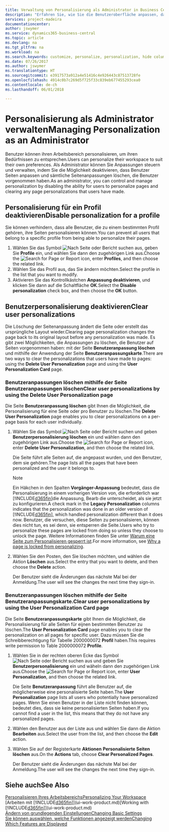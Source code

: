 ```yaml
---
title: Verwaltung von Personalisierung als Administrator in Business Central | Microsoft Docs
description: "Erfahren Sie, wie Sie die Benutzeroberfläche anpassen, damit diese Ihren Bedürfnissen entspricht."
services: project-madeira
documentationcenter: 
author: jswymer
ms.service: dynamics365-business-central
ms.topic: article
ms.devlang: na
ms.tgt_pltfrm: na
ms.workload: na
ms.search.keywords: customize, personalize, personalization, hide columns, remove fields, move fields
ms.date: 07/26/2017
ms.author: jswymer
ms.translationtype: HT
ms.sourcegitcommit: e3917573a912a4e51416c4e926443c87513728fe
ms.openlocfilehash: 4914c0b7c269d5f725f33c839eb677455293cea0
ms.contentlocale: de-ch
ms.lasthandoff: 06/01/2018

---
```

# <a name="managing-personalization-as-an-administrator"></a><span data-ttu-id="f3bfb-103">Personalisierung als Administrator verwalten</span><span class="sxs-lookup"><span data-stu-id="f3bfb-103">Managing Personalization as an Administrator</span></span>
<!--NAV in the Web client-->
<span data-ttu-id="f3bfb-104">Benutzer können ihren Arbeitsbereich personalisieren, um ihren Bedürfnissen zu entsprechen.</span><span class="sxs-lookup"><span data-stu-id="f3bfb-104">Users can personalize their workspace to suit their own preferences.</span></span> <span data-ttu-id="f3bfb-105">Als Administrator können Sie Anpassungen steuern und verwalten, indem Sie die Möglichkeit deaktivieren, dass Benutzer Seiten anpassen und sämtliche Seitenanpassungen löschen, die Benutzer vorgenommen haben.</span><span class="sxs-lookup"><span data-stu-id="f3bfb-105">As an administrator, you can control and manage personalization by disabling the ability for users to personalize pages and clearing any page personalizations that users have made.</span></span>

## <a name="disable-personalization-for-a-profile"></a><span data-ttu-id="f3bfb-106">Personalisierung für ein Profil deaktivieren</span><span class="sxs-lookup"><span data-stu-id="f3bfb-106">Disable personalization for a profile</span></span>
<span data-ttu-id="f3bfb-107">Sie können verhindern, dass alle Benutzer, die zu einem bestimmten Profil gehören, ihre Seiten personalisieren können.</span><span class="sxs-lookup"><span data-stu-id="f3bfb-107">You can prevent all users that belong to a specific profile from being able to personalize their pages.</span></span>
1.  <span data-ttu-id="f3bfb-108">Wählen Sie das Symbol ![Nach Seite oder Bericht suchen](media/ui-search/search_small.png "Symbol „Nach Seite oder Bericht suchen”") aus, geben Sie **Profile** ein, und wählen Sie dann den zugehörigen Link aus.</span><span class="sxs-lookup"><span data-stu-id="f3bfb-108">Choose the ![Search for Page or Report](media/ui-search/search_small.png "Search for Page or Report icon") icon, enter **Profiles**, and then choose the related link.</span></span>
2.  <span data-ttu-id="f3bfb-109">Wählen Sie das Profil aus, das Sie ändern möchten.</span><span class="sxs-lookup"><span data-stu-id="f3bfb-109">Select the profile in the list that you want to modify.</span></span>
3. <span data-ttu-id="f3bfb-110">Aktivieren Sie das Kontrollkästchen **Anpassung deaktivieren**, und klicken Sie dann auf die Schaltfläche **OK**.</span><span class="sxs-lookup"><span data-stu-id="f3bfb-110">Select the **Disable personalization** check box, and then choose the **OK** button.</span></span>

## <a name="clear-user-personalizations"></a><span data-ttu-id="f3bfb-111">Benutzerpersonalisierung deaktivieren</span><span class="sxs-lookup"><span data-stu-id="f3bfb-111">Clear user personalizations</span></span>

<span data-ttu-id="f3bfb-112">Die Löschung der Seitenanpassung ändert die Seite oder erstellt das ursprüngliche Layout wieder.</span><span class="sxs-lookup"><span data-stu-id="f3bfb-112">Clearing page personalization changes the page back to its original layout before any personalization was made.</span></span> <span data-ttu-id="f3bfb-113">Es gibt zwei Möglichkeiten, die Anpassungen zu löschen, die Benutzer auf Seiten vorgenommen haben: mit der Seite **Benutzeranpassung löschen** und mithilfe der Anwendung der Seite **Benutzeranpassungskarte**.</span><span class="sxs-lookup"><span data-stu-id="f3bfb-113">There are two ways to clear the personalizations that users have made to pages: using the **Delete User Personalization** page and using the **User Personalization Card** page.</span></span>

### <a name="clear-user-personalizations-by-using-the-delete-user-personalization-page"></a><span data-ttu-id="f3bfb-114">Benutzeranpassungen löschen mithilfe der Seite Benutzeranpassungen löschen</span><span class="sxs-lookup"><span data-stu-id="f3bfb-114">Clear user personalizations by using the Delete User Personalization page</span></span>

<span data-ttu-id="f3bfb-115">Die Seite **Benutzeranpassung löschen** gibt Ihnen die Möglichkeit, die Personalisierung für eine Seite oder pro Benutzer zu löschen.</span><span class="sxs-lookup"><span data-stu-id="f3bfb-115">The **Delete User Personalization** page enables you to clear personalizations on a per-page basis for each user individually.</span></span>

1.  <span data-ttu-id="f3bfb-116">Wählen Sie das Symbol ![Nach Seite oder Bericht suchen](media/ui-search/search_small.png "Symbol Nach Seite oder Bericht suchen") und geben **Benutzerpersonalisierung löschen** ein und wählen dann den zugehörigen Link aus.</span><span class="sxs-lookup"><span data-stu-id="f3bfb-116">Choose the ![Search for Page or Report](media/ui-search/search_small.png "Search for Page or Report icon") icon, enter **Delete User Personalization**, and then choose the related link.</span></span>

    <span data-ttu-id="f3bfb-117">Die Seite führt alle Seiten auf, die angepasst wurden, und den Benutzer, dem sie gehören.</span><span class="sxs-lookup"><span data-stu-id="f3bfb-117">The page lists all the pages that have been personalized and the user it belongs to.</span></span>

    >[!NOTE]
    > <span data-ttu-id="f3bfb-118">Ein Häkchen in den Spalten **Vorgänger-Anpassung** bedeutet, dass die Personalisierung in einem vorherigen Version von, die erforderlich war [!INCLUDE[d365fin](includes/d365fin_md.md)]die Anpassung, Bearb die unterscheidet, als sie jetzt zu konfigurieren.</span><span class="sxs-lookup"><span data-stu-id="f3bfb-118">A check mark in the **Legacy Personalization** columns indicates that the personalization was done in an older version of [!INCLUDE[d365fin](includes/d365fin_md.md)], which handled personalization different than it does now.</span></span> <span data-ttu-id="f3bfb-119">Benutzer, die versuchen, diese Seiten zu personalisieren, können dies nicht tun, es sei denn, sie entsperren die Seite.</span><span class="sxs-lookup"><span data-stu-id="f3bfb-119">Users who try to personalize these pages are locked from doing so unless they choose to unlock the page.</span></span> <span data-ttu-id="f3bfb-120">Weitere Informationen finden Sie unter [Warum eine Seite zum Personalisieren gesperrt ist](ui-personalization-locked.md).</span><span class="sxs-lookup"><span data-stu-id="f3bfb-120">For more information, see [Why a page is locked from personalizing](ui-personalization-locked.md).</span></span>

2. <span data-ttu-id="f3bfb-121">Wählen Sie den Posten, den Sie löschen möchten, und wählen die Aktion **Löschen** aus.</span><span class="sxs-lookup"><span data-stu-id="f3bfb-121">Select the entry that you want to delete, and then choose the **Delete** action.</span></span>

    <span data-ttu-id="f3bfb-122">Der Benutzer sieht die Änderungen das nächste Mal bei der Anmeldung.</span><span class="sxs-lookup"><span data-stu-id="f3bfb-122">The user will see the changes the next time they sign-in.</span></span>

### <a name="clear-user-personalizations-by-using-the-user-personalization-card-page"></a><span data-ttu-id="f3bfb-123">Benutzeranpassungen löschen mithilfe der Seite Benutzeranpassungskarte.</span><span class="sxs-lookup"><span data-stu-id="f3bfb-123">Clear user personalizations by using the User Personalization Card page</span></span>

<span data-ttu-id="f3bfb-124">Die Seite **Benutzeranpassungskarte** gibt Ihnen die Möglichkeit, die Personalisierung für alle Seiten für eijnen bestimmten Benutzer zu löschen.</span><span class="sxs-lookup"><span data-stu-id="f3bfb-124">The **User Personalization Card** page enables you to clear the personalization on all pages for specific user.</span></span> <span data-ttu-id="f3bfb-125">Dazu müssen Sie die Schreibberechtigung für Tabelle 2000000072 **Profil** haben.</span><span class="sxs-lookup"><span data-stu-id="f3bfb-125">This requires write permission to Table 2000000072 **Profile**.</span></span>

1.  <span data-ttu-id="f3bfb-126">Wählen Sie in der rechten oberen Ecke das Symbol ![Nach Seite oder Bericht suchen](media/ui-search/search_small.png " Symbol Nach Bericht suche") aus und geben Sie **Benutzerpersonalisierung** ein und wäheln dann den zugehörigen Link aus.</span><span class="sxs-lookup"><span data-stu-id="f3bfb-126">Choose the ![Search for Page or Report](media/ui-search/search_small.png "Search for Page or Report icon") icon, enter **User Personalization**, and then choose the related link.</span></span>

    <span data-ttu-id="f3bfb-127">Die Seite **Benutzeranpassung** führt alle Benutzer auf, die möglicherweise eine personalisierte Seite haben.</span><span class="sxs-lookup"><span data-stu-id="f3bfb-127">The **User Personalization** page lists all users who potentially have personalized pages.</span></span> <span data-ttu-id="f3bfb-128">Wenn Sie einen Benutzer in der Liste nicht finden können, bedeutet dies, dass sie keine personalisierten Seiten haben.</span><span class="sxs-lookup"><span data-stu-id="f3bfb-128">If you cannot find a user in the list, this means that they do not have any personalized pages.</span></span>

2. <span data-ttu-id="f3bfb-129">Wählen den Benutzer aus der Liste aus und wählen Sie dann die Aktion **Bearbeiten** aus.</span><span class="sxs-lookup"><span data-stu-id="f3bfb-129">Select the user from the list, and then choose the **Edit** action.</span></span>

3.  <span data-ttu-id="f3bfb-130">Wählen Sie auf der Registerkarte **Aktionen** **Personalisierte Seiten löschen** aus.</span><span class="sxs-lookup"><span data-stu-id="f3bfb-130">On the **Actions** tab, choose **Clear Personalized Pages**.</span></span>

    <span data-ttu-id="f3bfb-131">Der Benutzer sieht die Änderungen das nächste Mal bei der Anmeldung.</span><span class="sxs-lookup"><span data-stu-id="f3bfb-131">The user will see the changes the next time they sign-in.</span></span>

## <a name="see-also"></a><span data-ttu-id="f3bfb-132">Siehe auch</span><span class="sxs-lookup"><span data-stu-id="f3bfb-132">See Also</span></span>
[<span data-ttu-id="f3bfb-133">Personalisieren Ihres Arbeitsbereichs</span><span class="sxs-lookup"><span data-stu-id="f3bfb-133">Personalizing Your Workspace</span></span>](ui-personalization-user.md)  
<span data-ttu-id="f3bfb-134">[Arbeiten mit [!INCLUDE[d365fin](includes/d365fin_md.md)]](ui-work-product.md)</span><span class="sxs-lookup"><span data-stu-id="f3bfb-134">[Working with [!INCLUDE[d365fin](includes/d365fin_md.md)]](ui-work-product.md)</span></span>  
[<span data-ttu-id="f3bfb-135">Ändern von grundlegenden Einstellungen</span><span class="sxs-lookup"><span data-stu-id="f3bfb-135">Changing Basic Settings</span></span>](ui-change-basic-settings.md)  
[<span data-ttu-id="f3bfb-136">Sie können auswählen, welche Funktionen angezeigt werden</span><span class="sxs-lookup"><span data-stu-id="f3bfb-136">Changing Which Features are Displayed</span></span>](ui-experiences.md)  

